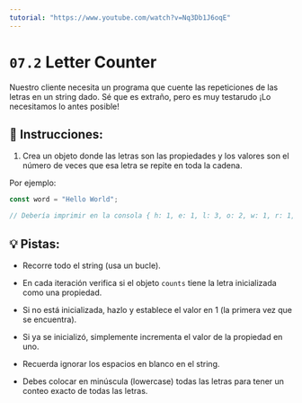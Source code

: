 ```yaml
---
tutorial: "https://www.youtube.com/watch?v=Nq3Db1J6oqE"
---
```


# `07.2` Letter Counter

Nuestro cliente necesita un programa que cuente las repeticiones de las letras en un string dado. Sé que es extraño, pero es muy testarudo ¡Lo necesitamos lo antes posible!

## 📝 Instrucciones:

1. Crea un objeto donde las letras son las propiedades y los valores son el número de veces que esa letra se repite en toda la cadena. 

Por ejemplo:

```js
const word = "Hello World";

// Debería imprimir en la consola { h: 1, e: 1, l: 3, o: 2, w: 1, r: 1, d: 1 }
```

## 💡 Pistas:

+ Recorre todo el string (usa un bucle).

+ En cada iteración verifica si el objeto `counts` tiene la letra inicializada como una propiedad.

+ Si no está inicializada, hazlo y establece el valor en 1 (la primera vez que se encuentra).

+ Si ya se inicializó, simplemente incrementa el valor de la propiedad en uno.

+ Recuerda ignorar los espacios en blanco en el string.

+ Debes colocar en minúscula (lowercase) todas las letras para tener un conteo exacto de todas las letras.
